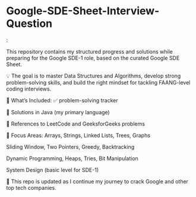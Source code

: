 # Google-SDE-Sheet-Interview-Question
:

This repository contains my structured progress and solutions while preparing for the Google SDE-1 role, based on the curated Google SDE Sheet.

💡 The goal is to master Data Structures and Algorithms, develop strong problem-solving skills, and build the right mindset for tackling FAANG-level coding interviews.

📌 What’s Included:
✅ problem-solving tracker

📂 Solutions in Java (my primary language)

🔗 References to LeetCode and GeeksforGeeks problems

🎯 Focus Areas:
Arrays, Strings, Linked Lists, Trees, Graphs

Sliding Window, Two Pointers, Greedy, Backtracking

Dynamic Programming, Heaps, Tries, Bit Manipulation

System Design (basic level for SDE-1)

🔁 This repo is updated as I continue my journey to crack Google and other top tech companies.


